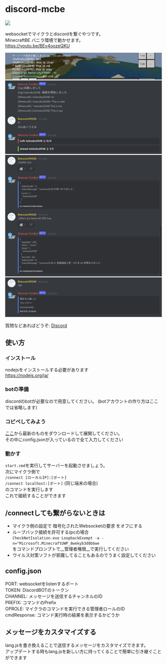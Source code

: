 # discord-mcbe
  
<img src="https://img.shields.io/github/downloads/tutinoko2048/discord-mcbe/total?style=for-the-badge">
  
websocketでマイクラとdiscordを繋ぐやつです。  
MinecraftBE バニラ環境で動かせます。  
https://youtu.be/BEv4oozeQKU  
  
![example2](docs/example2.jpeg)  
![example1](docs/example1.jpeg)  
![runCommand](docs/runCommand.jpeg)  
![list](docs/list.jpeg)  
  
質問などあればどうぞ: [Discord](https://discord.gg/tnserver)

## 使い方
### インストール
nodejsをインストールする必要があります  
https://nodejs.org/ja/  


### botの準備
discordのbotが必要なので用意してください。
(botアカウントの作り方はここでは省略します)  

### コピペしてみよう
[ここ](https://github.com/tutinoko2048/discord-mcbe/releases)から最新のものをダウンロードして展開してください。  
その中にconfig.jsonが入っているので全て入力してください  

### 動かす
`start.cmd`を実行してサーバーを起動させましょう。  
次にマイクラ側で  
```/connect [ローカルIP]:[ポート]```  
```/connect localhost:[ポート]``` (同じ端末の場合)  
のコマンドを実行します  
これで接続することができます

## /connectしても繋がらないときは
- マイクラ側の設定で 暗号化されたWebsocketの要求 をオフにする
- ループバック接続を許可する(pcの場合  
```CheckNetIsolation.exe LoopbackExempt -a -n="Microsoft.MinecraftUWP_8wekyb3d8bbwe```  
をコマンドプロンプトで__管理者権限__で実行してください
- ウイルス対策ソフトが邪魔してることもあるのでうまく設定してください

## config.json
PORT: websocketをlistenするポート  
TOKEN: DiscordBOTのトークン  
CHANNEL: メッセージを送信するチャンネルのID  
PREFIX: コマンドのPrefix  
OPROLE: マイクラのコマンドを実行できる管理者ロールのID  
cmdResponse: コマンド実行時の結果を表示するかどうか  

## メッセージをカスタマイズする
lang.jsを書き換えることで送信するメッセージをカスタマイズできます。  
アップデートする時もlang.jsを新しい方に持ってくることで簡単に引き継ぐことができます
<!--
## ワールド主じゃない人向け
GameTestを使用して全員のチャットをtellrawで流すことで、ワールドのホスト以外の人でもチャットを拾えるようになります<br>
tellrawで流す時はtranslateの`chat.type.text`を使用してください。<br>
```tellraw @a {"rawtext":[{"translate":"chat.type.text","with":["プレイヤー名","チャットのメッセージ"]}]}```
-->
